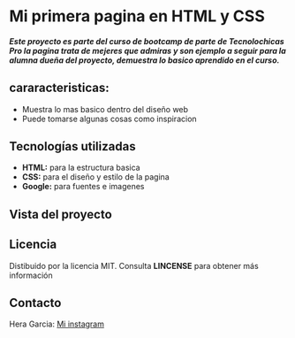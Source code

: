 <h1>Mi primera pagina en HTML y CSS</h1>
<h5>Este proyecto es parte del curso de bootcamp de parte de Tecnolochicas Pro
la pagina trata de mejeres que admiras y son ejemplo a seguir para la alumna dueña 
del proyecto, demuestra lo basico aprendido en el curso.</h5>

## cararacteristicas:
+ Muestra lo mas basico dentro del diseño web
+ Puede tomarse algunas cosas como inspiracion

## Tecnologías utilizadas
+ **HTML:** para la estructura basica
+ **CSS:** para el diseño y estilo de la pagina
+ **Google:** para fuentes e imagenes

## Vista del proyecto

## Licencia
Distibuido por la licencia MIT. Consulta **LINCENSE** para obtener más información

## Contacto
Hera Garcia: [Mi instagram](https://www.instagram.com/kali_hera_976cv?igsh=MTIzdWV1MG4weXpvcQ==)

